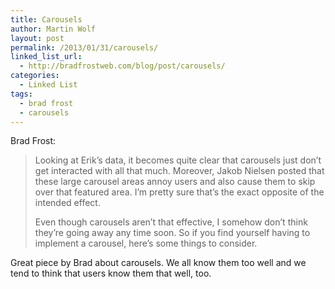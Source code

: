 ```yaml
---
title: Carousels
author: Martin Wolf
layout: post
permalink: /2013/01/31/carousels/
linked_list_url:
  - http://bradfrostweb.com/blog/post/carousels/
categories:
  - Linked List
tags:
  - brad frost
  - carousels
---
```

<p class="linked-list-quote-author">
  Brad Frost:
</p>

> Looking at Erik’s data, it becomes quite clear that carousels just don’t get interacted with all that much. Moreover, Jakob Nielsen posted that these large carousel areas annoy users and also cause them to skip over that featured area. I’m pretty sure that’s the exact opposite of the intended effect.
> 
> Even though carousels aren’t that effective, I somehow don’t think they’re going away any time soon. So if you find yourself having to implement a carousel, here’s some things to consider.

Great piece by Brad about carousels. We all know them too well and we tend to think that users know them that well, too.